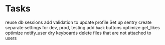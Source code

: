 # Tasks

reuse db sessions
add validation to update profile
Set up sentry
create separate settings for dev, prod, testing
add `back` buttons
optimize get_likes
optimize notify_user
dry keyboards
delete files that are not attached to users
